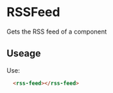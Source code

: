 # RSSFeed

Gets the RSS feed of a component

## Useage

<rss-feed></rss-feed>

Use:

```html
  <rss-feed></rss-feed>
```

